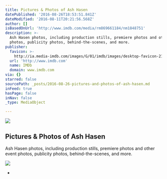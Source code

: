```yaml
---
title: Pictures & Photos of Ash Hasen
datePublished: '2016-08-26T18:53:51.841Z'
dateModified: '2016-08-11T20:21:56.568Z'
author: []
isBasedOnUrl: 'http://www.imdb.com/media/rm869661184/nm1848751'
description: >-
  Ash Hasen photos, including production stills, premiere photos and other event
  photos, publicity photos, behind-the-scenes, and more.
publisher:
  favicon: >-
    http://ia.media-imdb.com/images/G/01/imdb/images/desktop-favicon-2165806970._CB282990179_.ico
  url: 'http://www.imdb.com'
  name: IMDb
  domain: www.imdb.com
via: {}
starred: false
sourcePath: _posts/2016-08-26-pictures-and-photos-of-ash-hasen.md
inFeed: true
hasPage: false
inNav: false
_type: MediaObject

---
```

<article style=""><img src="http://ia.media-imdb.com/images/M/MV5BMjMyMzg0NDI2Ml5BMl5BanBnXkFtZTgwMTgyODk5MjE@._V1_UY1200_CR2685,0,630,1200_AL_.jpg" /><h1>Pictures &amp; Photos of Ash Hasen</h1><p>Ash Hasen photos, including production stills, premiere photos and other event photos, publicity photos, behind-the-scenes, and more.</p></article>

![](https://the-grid-user-content.s3-us-west-2.amazonaws.com/57e2a65f-bbd3-48c5-9227-8b74e6a0fa7a.jpg)

*